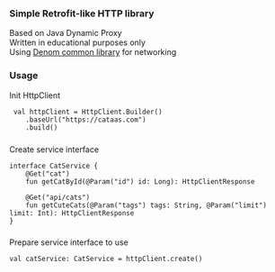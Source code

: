 ### Simple Retrofit-like HTTP library
Based on Java Dynamic Proxy <br/>
Written in educational purposes only <br/>
Using [Denom common library](https://github.com/Digrol/Denom/blob/master/libs/org.denom.common-2021.02.12.jar) for networking

### Usage
Init HttpClient
```
 val httpClient = HttpClient.Builder()
    .baseUrl("https://cataas.com")
    .build()
```
###
Create service interface
```
interface CatService {
    @Get("cat")
    fun getCatById(@Param("id") id: Long): HttpClientResponse

    @Get("api/cats")
    fun getCuteCats(@Param("tags") tags: String, @Param("limit") limit: Int): HttpClientResponse
}
```
###
Prepare service interface to use
```
val catService: CatService = httpClient.create()
```
